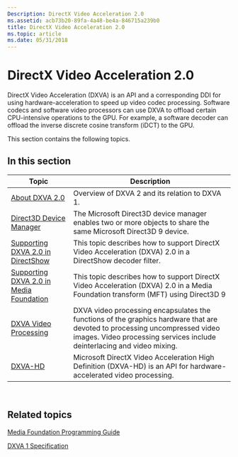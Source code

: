 ```yaml
---
Description: DirectX Video Acceleration 2.0
ms.assetid: acb73b20-89fa-4a48-be4a-846715a239b0
title: DirectX Video Acceleration 2.0
ms.topic: article
ms.date: 05/31/2018
---
```


# DirectX Video Acceleration 2.0

DirectX Video Acceleration (DXVA) is an API and a corresponding DDI for using hardware-acceleration to speed up video codec processing. Software codecs and software video processors can use DXVA to offload certain CPU-intensive operations to the GPU. For example, a software decoder can offload the inverse discrete cosine transform (iDCT) to the GPU.

This section contains the following topics.

## In this section



| Topic                                                                                             | Description                                                                                                                                                                                                      |
|---------------------------------------------------------------------------------------------------|------------------------------------------------------------------------------------------------------------------------------------------------------------------------------------------------------------------|
| [About DXVA 2.0](about-dxva-2-0.md)<br/>                                                   | Overview of DXVA 2 and its relation to DXVA 1.<br/>                                                                                                                                                        |
| [Direct3D Device Manager](direct3d-device-manager.md)<br/>                                 | The Microsoft Direct3D device manager enables two or more objects to share the same Microsoft Direct3D 9 device.<br/>                                                                                      |
| [Supporting DXVA 2.0 in DirectShow](supporting-dxva-2-0-in-directshow.md)<br/>             | This topic describes how to support DirectX Video Acceleration (DXVA) 2.0 in a DirectShow decoder filter.<br/>                                                                                             |
| [Supporting DXVA 2.0 in Media Foundation](supporting-dxva-2-0-in-media-foundation.md)<br/> | This topic describes how to support DirectX Video Acceleration (DXVA) 2.0 in a Media Foundation transform (MFT) using Direct3D 9<br/>                                                                      |
| [DXVA Video Processing](dxva-video-processing.md)<br/>                                     | DXVA video processing encapsulates the functions of the graphics hardware that are devoted to processing uncompressed video images. Video processing services include deinterlacing and video mixing.<br/> |
| [DXVA-HD](dxva-hd.md)<br/>                                                                 | Microsoft DirectX Video Acceleration High Definition (DXVA-HD) is an API for hardware-accelerated video processing. <br/>                                                                                  |



 

## Related topics

<dl> <dt>

[Media Foundation Programming Guide](media-foundation-programming-guide.md)
</dt> <dt>

[DXVA 1 Specification](https://go.microsoft.com/fwlink/p/?linkid=93647)
</dt> </dl>

 

 




